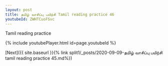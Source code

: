 ```yaml
---
layout: post
title: தமிழ் வாசிப்பு பயிற்சி Tamil reading practice 46
youtubeId: ZWHTCuoFSvc
---
```

 
 
Tamil reading practice
 
 
 
 
 


{% include youtubePlayer.html id=page.youtubeId %}
 
[Next]({{ site.baseurl }}{% link  split1/_posts/2020-09-09-தமிழ் வாசிப்பு பயிற்சி tamil reading practice 45.md%})
 
